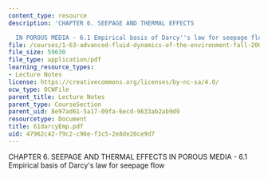 ```yaml
---
content_type: resource
description: 'CHAPTER 6. SEEPAGE AND THERMAL EFFECTS

  IN POROUS MEDIA - 6.1 Empirical basis of Darcy''s law for seepage flow'
file: /courses/1-63-advanced-fluid-dynamics-of-the-environment-fall-2002/47962c42f9c2c96ef1c52e8de20ce9d7_61darcyEmp.pdf
file_size: 59630
file_type: application/pdf
learning_resource_types:
- Lecture Notes
license: https://creativecommons.org/licenses/by-nc-sa/4.0/
ocw_type: OCWFile
parent_title: Lecture Notes
parent_type: CourseSection
parent_uid: 8e97ad61-5a17-09fa-6ecd-9633ab2ab9d9
resourcetype: Document
title: 61darcyEmp.pdf
uid: 47962c42-f9c2-c96e-f1c5-2e8de20ce9d7
---
```

CHAPTER 6. SEEPAGE AND THERMAL EFFECTS
IN POROUS MEDIA - 6.1 Empirical basis of Darcy's law for seepage flow
